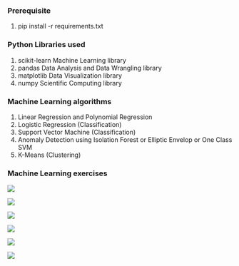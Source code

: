### Prerequisite
1. pip install -r requirements.txt

### Python Libraries used
1. scikit-learn Machine Learning library
2. pandas Data Analysis and Data Wrangling library
3. matplotlib Data Visualization library
4. numpy Scientific Computing library

### Machine Learning algorithms
1. Linear Regression and Polynomial Regression
2. Logistic Regression (Classification)
3. Support Vector Machine (Classification)
4. Anomaly Detection using Isolation Forest or Elliptic Envelop or One Class SVM
5. K-Means (Clustering)

### Machine Learning exercises

![](https://github.com/richmondu/MachineLearning/blob/master/exercises/1_linear_regression.png)

![](https://github.com/richmondu/MachineLearning/blob/master/exercises/1_polynomial_regression.png)

![](https://github.com/richmondu/MachineLearning/blob/master/exercises/2_logistic_regression.png)

![](https://github.com/richmondu/MachineLearning/blob/master/exercises/3_support_vector_machine.png)

![](https://github.com/richmondu/MachineLearning/blob/master/exercises/4_isolation_forest.png)

![](https://github.com/richmondu/MachineLearning/blob/master/exercises/5_kmeans_clustering.png)

